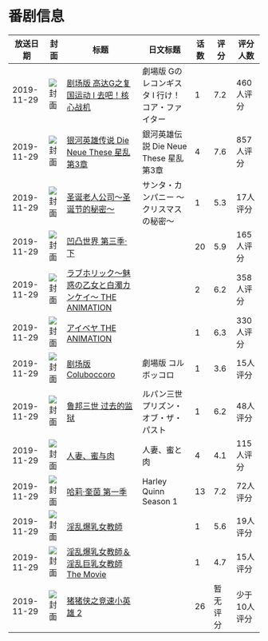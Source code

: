 # 番剧信息

|放送日期|封面|标题|日文标题|话数|评分|评分人数|
|---|---|---|---|---|---|---|
|2019-11-29|![封面](https://lain.bgm.tv/pic/cover/c/16/67/152365_L335A.jpg)|[剧场版 高达G之复国运动 I 去吧！核心战机](https://bangumi.tv/subject/152365)|劇場版 Gのレコンギスタ I 行け！コア・ファイター|1|7.2|460人评分|
|2019-11-29|![封面](https://lain.bgm.tv/pic/cover/c/5e/61/226224_01XNb.jpg)|[银河英雄传说 Die Neue These 星乱 第3章](https://bangumi.tv/subject/226224)|銀河英雄伝説 Die Neue These 星乱 第3章|4|7.6|857人评分|
|2019-11-29|![封面](https://lain.bgm.tv/pic/cover/c/d5/20/284474_N6ci4.jpg)|[圣诞老人公司～圣诞节的秘密～](https://bangumi.tv/subject/284474)|サンタ・カンパニー ～クリスマスの秘密～|1|5.3|17人评分|
|2019-11-29|![封面](https://lain.bgm.tv/pic/cover/c/01/8d/284641_qXpip.jpg)|[凹凸世界 第三季·下](https://bangumi.tv/subject/284641)||20|5.9|165人评分|
|2019-11-29|![封面](https://bangumi.tv/img/no_icon_subject.png)|[ラブホリック～魅惑の乙女と白濁カンケイ～ THE ANIMATION](https://bangumi.tv/subject/289860)||2|6.2|358人评分|
|2019-11-29|![封面](https://bangumi.tv/img/no_icon_subject.png)|[アイベヤ THE ANIMATION](https://bangumi.tv/subject/290996)||1|6.3|330人评分|
|2019-11-29|![封面](https://lain.bgm.tv/pic/cover/c/3b/c7/291175_qzXR3.jpg)|[剧场版 Coluboccoro](https://bangumi.tv/subject/291175)|劇場版 コルボッコロ|1|3.6|15人评分|
|2019-11-29|![封面](https://lain.bgm.tv/pic/cover/c/2a/db/292940_Jkf8U.jpg)|[鲁邦三世 过去的监狱](https://bangumi.tv/subject/292940)|ルパン三世 プリズン・オブ・ザ・パスト|1|6.2|48人评分|
|2019-11-29|![封面](https://bangumi.tv/img/no_icon_subject.png)|[人妻、蜜与肉](https://bangumi.tv/subject/295263)|人妻、蜜と肉|4|4.1|115人评分|
|2019-11-29|![封面](https://lain.bgm.tv/pic/cover/c/a7/ca/295939_nNvvB.jpg)|[哈莉·奎茵 第一季](https://bangumi.tv/subject/295939)|Harley Quinn Season 1|13|7.2|72人评分|
|2019-11-29|![封面](https://bangumi.tv/img/no_icon_subject.png)|[淫乱爆乳女教師](https://bangumi.tv/subject/325878)||1|5.6|19人评分|
|2019-11-29|![封面](https://bangumi.tv/img/no_icon_subject.png)|[淫乱爆乳女教師＆淫乱巨乳女教師 The Movie](https://bangumi.tv/subject/325880)||1|4.7|15人评分|
|2019-11-29|![封面](https://lain.bgm.tv/pic/cover/c/d2/0b/384753_uiQUD.jpg)|[猪猪侠之竞速小英雄 2](https://bangumi.tv/subject/384753)||26|暂无评分|少于10人评分|

